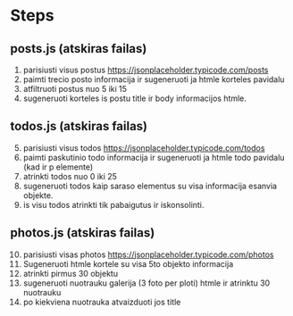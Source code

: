 # Steps

## posts.js (atskiras failas)

1. parisiusti visus postus https://jsonplaceholder.typicode.com/posts
2. paimti trecio posto informacija ir sugeneruoti ja htmle korteles pavidalu
3. atfiltruoti postus nuo 5 iki 15
4. sugeneruoti korteles is postu title ir body informacijos htmle.

## todos.js (atskiras failas)

5. parisiusti visus todos https://jsonplaceholder.typicode.com/todos
6. paimti paskutinio todo informacija ir sugeneruoti ja htmle todo pavidalu (kad ir p elemente)
7. atrinkti todos nuo 0 iki 25
8. sugeneruoti todos kaip saraso elementus su visa informacija esanvia objekte.
9. is visu todos atrinkti tik pabaigutus ir iskonsolinti.

## photos.js (atskiras failas)

10. parisiusti visas photos https://jsonplaceholder.typicode.com/photos
11. Sugeneruoti htmle kortele su visa 5to objekto informacija
12. atrinkti pirmus 30 objektu
13. sugeneruoti nuotrauku galerija (3 foto per ploti) htmle ir atrinktu 30 nuotrauku
14. po kiekviena nuotrauka atvaizduoti jos title
